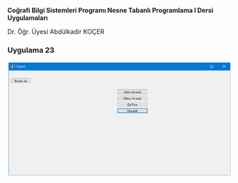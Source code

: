 <p><b>Coğrafi Bilgi Sistemleri Programı Nesne Tabanlı Programlama I Dersi Uygulamaları</b></p>
<p> Dr. Öğr. Üyesi Abdülkadir KOÇER</p>
<H3>Uygulama 23</H3>
<img src="https://github.com/akocer/Nesne-I/blob/main/uyg23/U23.png"/>

